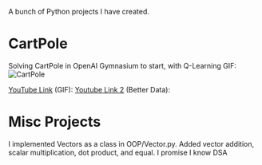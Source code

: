 A bunch of Python projects I have created.


# CartPole
Solving CartPole in OpenAI Gymnasium to start, with Q-Learning
GIF:
![CartPole](./assets/img/CartPole.gif)

[YouTube Link](https://youtu.be/VVXo3xQP4JQ) (GIF):
[Youtube Link 2](https://youtu.be/llmo3DPEJQg) (Better Data):

# Misc Projects
I implemented Vectors as a class in OOP/Vector.py.
Added vector addition, scalar multiplication, dot product, and equal.
I promise I know DSA